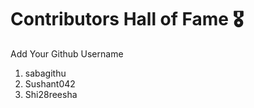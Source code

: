 # Contributors Hall of Fame 🎖
Add Your Github Username

1. sabagithu
2. Sushant042
3. Shi28reesha









